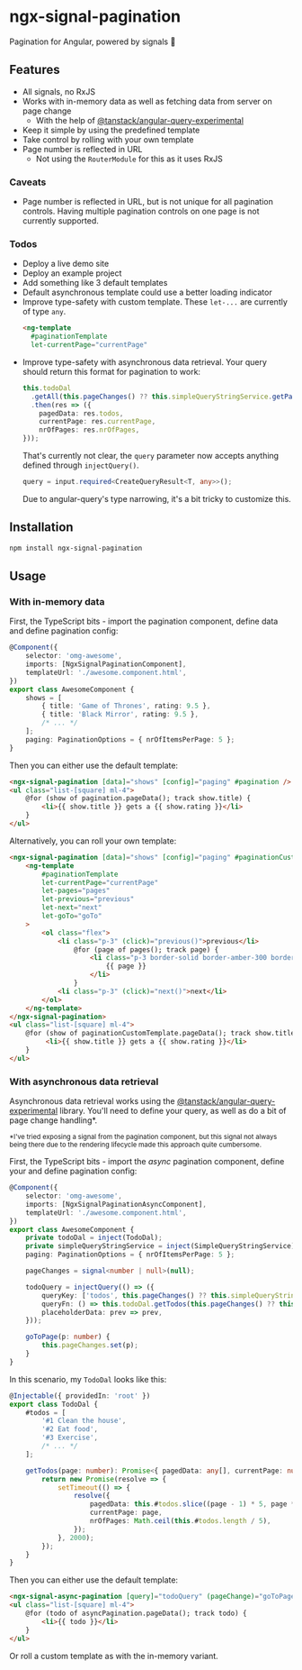 # ngx-signal-pagination

Pagination for Angular, powered by signals 🚦

## Features

- All signals, no RxJS
- Works with in-memory data as well as fetching data from server on page change
  - With the help of [@tanstack/angular-query-experimental](https://tanstack.com/query/latest/docs/framework/angular/overview)
- Keep it simple by using the predefined template
- Take control by rolling with your own template
- Page number is reflected in URL
  - Not using the `RouterModule` for this as it uses RxJS

### Caveats

- Page number is reflected in URL, but is not unique for all pagination controls. Having multiple pagination controls on one page is not currently supported.

### Todos

- Deploy a live demo site
- Deploy an example project
- Add something like 3 default templates
- Default asynchronous template could use a better loading indicator
- Improve type-safety with custom template. These `let-...` are currently of type `any`.
  ```html
  <ng-template
    #paginationTemplate
    let-currentPage="currentPage"
  ```
- Improve type-safety with asynchronous data retrieval. Your query should return this format for pagination to work:
  ```ts
  this.todoDal
    .getAll(this.pageChanges() ?? this.simpleQueryStringService.getPageFromQueryString() ?? 1)
    .then(res => ({
      pagedData: res.todos,
      currentPage: res.currentPage,
      nrOfPages: res.nrOfPages,
  }));
  ```
  That's currently not clear, the `query` parameter now accepts anything defined through `injectQuery()`.
  ```ts
  query = input.required<CreateQueryResult<T, any>>();
  ```
  Due to angular-query's type narrowing, it's a bit tricky to customize this.

## Installation

```sh
npm install ngx-signal-pagination
```

## Usage

### With in-memory data

First, the TypeScript bits - import the pagination component, define data and define pagination config:

```ts
@Component({
    selector: 'omg-awesome',
    imports: [NgxSignalPaginationComponent],
    templateUrl: './awesome.component.html',
})
export class AwesomeComponent {
    shows = [
        { title: 'Game of Thrones', rating: 9.5 },
        { title: 'Black Mirror', rating: 9.5 },
        /* ... */
    ];
    paging: PaginationOptions = { nrOfItemsPerPage: 5 };
}
```

Then you can either use the default template:

```html
<ngx-signal-pagination [data]="shows" [config]="paging" #pagination />
<ul class="list-[square] ml-4">
    @for (show of pagination.pageData(); track show.title) {
        <li>{{ show.title }} gets a {{ show.rating }}</li>
    }
</ul>
```

Alternatively, you can roll your own template:

```html
<ngx-signal-pagination [data]="shows" [config]="paging" #paginationCustomTemplate>
    <ng-template
        #paginationTemplate
        let-currentPage="currentPage"
        let-pages="pages"
        let-previous="previous"
        let-next="next"
        let-goTo="goTo"
    >
        <ol class="flex">
            <li class="p-3" (click)="previous()">previous</li>
                @for (page of pages(); track page) {
                    <li class="p-3 border-solid border-amber-300 border-b-2" [class.bg-amber-300]="page === currentPage()" (click)="goTo(page)">
                        {{ page }}
                    </li>
                }
            <li class="p-3" (click)="next()">next</li>
        </ol>
    </ng-template>
</ngx-signal-pagination>
<ul class="list-[square] ml-4">
    @for (show of paginationCustomTemplate.pageData(); track show.title) {
         <li>{{ show.title }} gets a {{ show.rating }}</li>
    }
</ul>
```

### With asynchronous data retrieval

Asynchronous data retrieval works using the [@tanstack/angular-query-experimental](https://tanstack.com/query/latest/docs/framework/angular/overview) library. You'll need to define your query, as well as do a bit of page change handling*. 

<sub>*I've tried exposing a signal from the pagination component, but this signal not always being there due to the rendering lifecycle made this approach quite cumbersome.</sub>

First, the TypeScript bits - import the *async* pagination component, define your and define pagination config:

```ts
@Component({
    selector: 'omg-awesome',
    imports: [NgxSignalPaginationAsyncComponent],
    templateUrl: './awesome.component.html',
})
export class AwesomeComponent {
	private todoDal = inject(TodoDal);
	private simpleQueryStringService = inject(SimpleQueryStringService);
    paging: PaginationOptions = { nrOfItemsPerPage: 5 };

    pageChanges = signal<number | null>(null);

    todoQuery = injectQuery(() => ({
        queryKey: ['todos', this.pageChanges() ?? this.simpleQueryStringService.getPageFromQueryString() ?? 1],
        queryFn: () => this.todoDal.getTodos(this.pageChanges() ?? this.simpleQueryStringService.getPageFromQueryString() ?? 1),
        placeholderData: prev => prev,
    }));

    goToPage(p: number) {
        this.pageChanges.set(p);
    }
}
```
In this scenario, my `TodoDal` looks like this:

```ts
@Injectable({ providedIn: 'root' })
export class TodoDal {
	#todos = [
		'#1 Clean the house',
		'#2 Eat food',
		'#3 Exercise',
		/* ... */
	];

	getTodos(page: number): Promise<{ pagedData: any[], currentPage: number; nrOfPages: number; }> {
		return new Promise(resolve => {
			setTimeout(() => {
				resolve({
					pagedData: this.#todos.slice((page - 1) * 5, page * 5),
					currentPage: page,
					nrOfPages: Math.ceil(this.#todos.length / 5),
				});
			}, 2000);
		});
	}
}

```

Then you can either use the default template:

```html
<ngx-signal-async-pagination [query]="todoQuery" (pageChange)="goToPage($event)" [config]="paging" #asyncPagination />
<ul class="list-[square] ml-4">
    @for (todo of asyncPagination.pageData(); track todo) {
        <li>{{ todo }}</li>
    }
</ul>
```

Or roll a custom template as with the in-memory variant.
